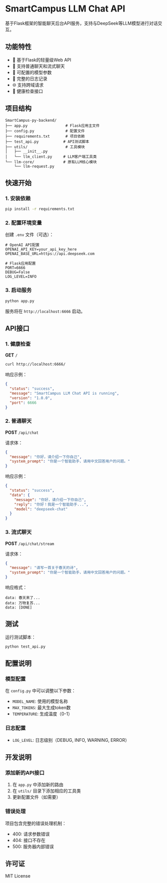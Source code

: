 # SmartCampus LLM Chat API

基于Flask框架的智能聊天后台API服务，支持与DeepSeek等LLM模型进行对话交互。

## 功能特性

- 🚀 基于Flask的轻量级Web API
- 💬 支持普通聊天和流式聊天
- 🔧 可配置的模型参数
- 📝 完整的日志记录
- 🌐 支持跨域请求
- 🏥 健康检查接口

## 项目结构

```
SmartCampus-py-backend/
├── app.py                 # Flask应用主文件
├── config.py              # 配置文件
├── requirements.txt       # 项目依赖
├── test_api.py           # API测试脚本
├── utils/                 # 工具模块
│   ├── __init__.py
│   └── llm_client.py     # LLM客户端工具类
└── llm-core/             # 原有LLM核心模块
    └── llm-request.py
```

## 快速开始

### 1. 安装依赖

```bash
pip install -r requirements.txt
```

### 2. 配置环境变量

创建 `.env` 文件（可选）：

```env
# OpenAI API配置
OPENAI_API_KEY=your_api_key_here
OPENAI_BASE_URL=https://api.deepseek.com

# Flask应用配置
PORT=6666
DEBUG=False
LOG_LEVEL=INFO
```

### 3. 启动服务

```bash
python app.py
```

服务将在 `http://localhost:6666` 启动。

## API接口

### 1. 健康检查

**GET** `/`

```bash
curl http://localhost:6666/
```

响应示例：
```json
{
  "status": "success",
  "message": "SmartCampus LLM Chat API is running",
  "version": "1.0.0",
  "port": 6666
}
```

### 2. 普通聊天

**POST** `/api/chat`

请求体：
```json
{
  "message": "你好，请介绍一下你自己",
  "system_prompt": "你是一个智能助手，请用中文回答用户的问题。"
}
```

响应示例：
```json
{
  "status": "success",
  "data": {
    "message": "你好，请介绍一下你自己",
    "reply": "你好！我是一个智能助手...",
    "model": "deepseek-chat"
  }
}
```

### 3. 流式聊天

**POST** `/api/chat/stream`

请求体：
```json
{
  "message": "请写一首关于春天的诗",
  "system_prompt": "你是一个智能助手，请用中文回答用户的问题。"
}
```

响应格式：
```
data: 春天来了...
data: 万物复苏...
data: [DONE]
```

## 测试

运行测试脚本：

```bash
python test_api.py
```

## 配置说明

### 模型配置

在 `config.py` 中可以调整以下参数：

- `MODEL_NAME`: 使用的模型名称
- `MAX_TOKENS`: 最大生成token数
- `TEMPERATURE`: 生成温度（0-1）

### 日志配置

- `LOG_LEVEL`: 日志级别（DEBUG, INFO, WARNING, ERROR）

## 开发说明

### 添加新的API接口

1. 在 `app.py` 中添加新的路由
2. 在 `utils/` 目录下添加相应的工具类
3. 更新配置文件（如需要）

### 错误处理

项目包含完整的错误处理机制：
- 400: 请求参数错误
- 404: 接口不存在
- 500: 服务器内部错误

## 许可证

MIT License
